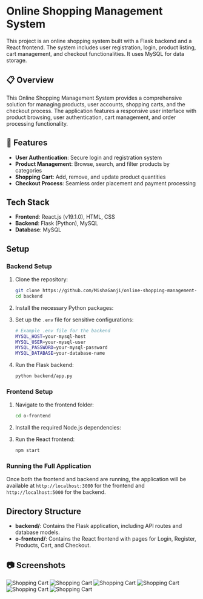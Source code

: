 # Online Shopping Management System

This project is an online shopping system built with a Flask backend and a React frontend. The system includes user registration, login, product listing, cart management, and checkout functionalities. It uses MySQL for data storage.

## 📋 Overview

This Online Shopping Management System provides a comprehensive solution for managing products, user accounts, shopping carts, and the checkout process. The application features a responsive user interface with product browsing, user authentication, cart management, and order processing functionality.

## 🚀 Features

- **User Authentication**: Secure login and registration system
- **Product Management**: Browse, search, and filter products by categories
- **Shopping Cart**: Add, remove, and update product quantities
- **Checkout Process**: Seamless order placement and payment processing


## Tech Stack

- **Frontend**: React.js (v19.1.0), HTML, CSS
- **Backend**: Flask (Python), MySQL
- **Database**: MySQL

## Setup

### Backend Setup

1. Clone the repository:

    ```bash
    git clone https://github.com/MishaGanji/online-shopping-management-system.git
    cd backend
    ```

2. Install the necessary Python packages:

3. Set up the `.env` file for sensitive configurations:

    ```bash
    # Example .env file for the backend
    MYSQL_HOST=your-mysql-host
    MYSQL_USER=your-mysql-user
    MYSQL_PASSWORD=your-mysql-password
    MYSQL_DATABASE=your-database-name
    ```

4. Run the Flask backend:

    ```bash
    python backend/app.py
    ```

### Frontend Setup

1. Navigate to the frontend folder:

    ```bash
    cd o-frontend
    ```

2. Install the required Node.js dependencies:


3. Run the React frontend:

    ```bash
    npm start
    ```

### Running the Full Application

Once both the frontend and backend are running, the application will be available at `http://localhost:3000` for the frontend and `http://localhost:5000` for the backend.

## Directory Structure

- **backend/**: Contains the Flask application, including API routes and database models.
- **o-frontend/**: Contains the React frontend with pages for Login, Register, Products, Cart, and Checkout.

## 📷 Screenshots
![Shopping Cart](o-frontend/ouputs/1.png)
![Shopping Cart](o-frontend/ouputs/2.png)
![Shopping Cart](o-frontend/ouputs/3.png)
![Shopping Cart](o-frontend/ouputs/4.png)
![Shopping Cart](o-frontend/ouputs/5.png)
![Shopping Cart](o-frontend/ouputs/6.png)
